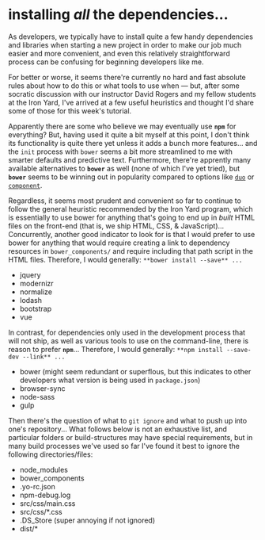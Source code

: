 # installing _all_ the dependencies...
As developers, we typically have to install quite a few handy dependencies and libraries when starting a new project in order to make our job much easier and more convenient, and even this relatively straightforward process can be confusing for beginning developers like me.

For better or worse, it seems there're currently no hard and fast absolute rules about how to do this or what tools to use when — but, after some socratic discussion with our instructor David Rogers and my fellow students at the Iron Yard, I've arrived at a few useful heuristics and thought I'd share some of those for this week's tutorial.

Apparently there are some who believe we may eventually use **`npm`** for everything? But, having used it quite a bit myself at this point, I don't think its functionality is quite there yet unless it adds a bunch more features... and the `init` process with `bower` seems a bit more streamlined to me with smarter defaults and predictive text. Furthermore, there're apprently many available alternatives to **`bower`** as well (none of which I've yet tried), but **`bower`** seems to be winning out in popularity compared to options like [`duo`](http://duojs.org/) or [`component`](https://github.com/componentjs/component).

Regardless, it seems most prudent and convenient so far to continue to follow the general heuristic recommended by the Iron Yard program, which is essentially to use bower for anything that's going to end up in _built_ HTML files on the front-end (that is, we ship HTML, CSS, & JavaScript)... Concurrently, another good indicator to look for is that I would prefer to use bower for anything that would require creating a link to dependency resources in `bower_components/` and require including that path script in the HTML files.
Therefore, I would generally:
`**bower install --save** ...`
* jquery
* modernizr
* normalize
* lodash
* bootstrap
* vue

In contrast, for dependencies only used in the development process that will not ship, as well as various tools to use on the command-line, there is reason to prefer **`npm`**...
Therefore, I would generally:
`**npm install --save-dev --link** ...`
* bower (might seem redundant or superflous, but this indicates to other developers what version is being used in `package.json`)
* browser-sync
* node-sass
* gulp

Then there's the question of what to `git ignore` and what to push up into one's repository... What follows below is not an exhaustive list, and particular folders or build-structures may have special requirements, but in many build processes we've used so far I've found it best to ignore the following directories/files:
* node_modules
* bower_components
* .yo-rc.json
* npm-debug.log
* src/css/main.css
* src/css/*.css
* .DS_Store (super annoying if not ignored)
* dist/*
